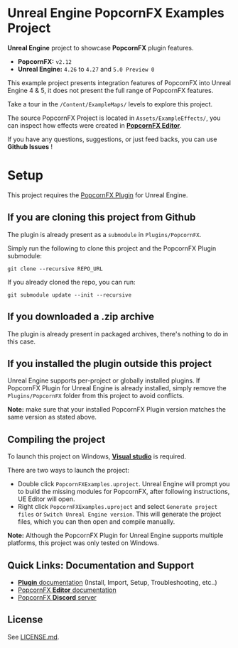 # Unreal Engine PopcornFX Examples Project

**Unreal Engine** project to showcase **PopcornFX** plugin features.
* **PopcornFX:** `v2.12`
* **Unreal Engine:** `4.26` to `4.27` and `5.0 Preview 0`

This example project presents integration features of PopcornFX into Unreal Engine 4 & 5,
it does not present the full range of PopcornFX features.

Take a tour in the `/Content/ExampleMaps/` levels to explore this project.

The source PopcornFX Project is located in `Assets/ExampleEffects/`, you can inspect how effects were created in **[PopcornFX Editor](https://www.popcornfx.com/popcornfx-editor/)**.

If you have any questions, suggestions, or just feed backs, you can
use **Github Issues** !

# Setup

This project requires the [PopcornFX Plugin](https://www.popcornfx.com/plugin-unrealengine/) for Unreal Engine.

## If you are cloning this project from Github

The plugin is already present as a `submodule` in `Plugins/PopcornFX`.

Simply run the following to clone this project and the PopcornFX Plugin submodule:

    git clone --recursive REPO_URL

If you already cloned the repo, you can run:

    git submodule update --init --recursive

## If you downloaded a .zip archive

The plugin is already present in packaged archives, there's nothing to do in this case.

## If you installed the plugin outside this project

Unreal Engine supports per-project or globally installed plugins. If PopcornFX Plugin for Unreal Engine is already installed, simply remove the `Plugins/PopcornFX` folder from this project to avoid conflicts.

**Note:** make sure that your installed PopcornFX Plugin version matches the same version as stated above.

## Compiling the project

To launch this project on Windows, **[Visual studio](https://docs.unrealengine.com/4.27/en-US/ProductionPipelines/DevelopmentSetup/VisualStudioSetup/)** is required.

There are two ways to launch the project:
* Double click `PopcornFXExamples.uproject`. Unreal Engine will prompt you to build the missing modules for PopcornFX, after following instructions, UE Editor will open.
* Right click `PopcornFXExamples.uproject` and select `Generate project files` or `Switch Unreal Engine version`. This will generate the project files, which you can then open and compile manually.

**Note:** Although the PopcornFX Plugin for Unreal Engine supports multiple platforms, this project was only tested on Windows.

## Quick Links: Documentation and Support

* [**Plugin** documentation](https://www.popcornfx.com/docs/popcornfx-v2/plugins/ue4-plugin/) (Install, Import, Setup, Troubleshooting, etc..)
* [PopcornFX **Editor** documentation](https://www.popcornfx.com/docs/popcornfx-v2/)
* [PopcornFX **Discord** server](https://discord.gg/4ka27cVrsf)

## License

See [LICENSE.md](/LICENSE.md).

